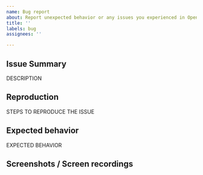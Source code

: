```yaml
---
name: Bug report
about: Report unexpected behavior or any issues you experienced in OpenRA.
title: ''
labels: bug
assignees: ''

---
```


<!-- This is a guideline that shall help you to include information we need to understand and fix the issue you experienced. Please follow the instructions and replace any placeholders that are written in capital letters. Instructions like this comment will not be visible in your report. -->

<!-- Important: Help us to avoid duplicates and use the search function to find existing reports for your issue. Please do not submit duplicate reports! Try to help others to find your report by using a precise title. -->

## Issue Summary
<!-- Please provide a a clear and concise description of what the issue is below. -->

DESCRIPTION


## Reproduction
<!-- Please provide information about how the issue can be reproduced below. -->

STEPS TO REPRODUCE THE ISSUE


## Expected behavior
<!-- Please explain what you expected to happen below. -->

EXPECTED BEHAVIOR


## Screenshots / Screen recordings
<!-- If applicable, attach screenshots or screen recordings to help explain your problem. -->

